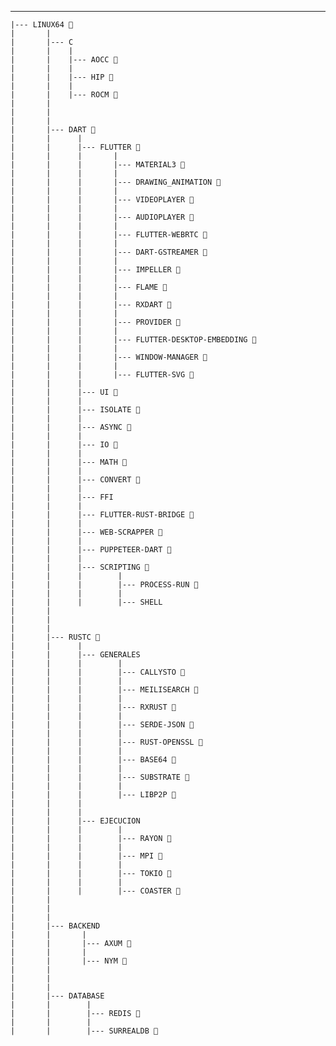 ---

    |--- LINUX64 🌱
    |       |
    |       |--- C
    |       |    |
    |       |    |--- AOCC 🌱
    |       |    |
    |       |    |--- HIP 🌱
    |       |    |
    |       |    |--- ROCM 🌱
    |       |
    |       |
    |       |
    |       |--- DART 🌱
    |       |      |
    |       |      |--- FLUTTER 🌱
    |       |      |       |
    |       |      |       |--- MATERIAL3 🌱
    |       |      |       |
    |       |      |       |--- DRAWING_ANIMATION 🌱
    |       |      |       |
    |       |      |       |--- VIDEOPLAYER 🌱
    |       |      |       |
    |       |      |       |--- AUDIOPLAYER 🌱
    |       |      |       |
    |       |      |       |--- FLUTTER-WEBRTC 🌱
    |       |      |       |
    |       |      |       |--- DART-GSTREAMER 🌱
    |       |      |       |
    |       |      |       |--- IMPELLER 🌱
    |       |      |       |
    |       |      |       |--- FLAME 🌱
    |       |      |       |
    |       |      |       |--- RXDART 🌱
    |       |      |       |
    |       |      |       |--- PROVIDER 🌱
    |       |      |       |
    |       |      |       |--- FLUTTER-DESKTOP-EMBEDDING 🌱
    |       |      |       |
    |       |      |       |--- WINDOW-MANAGER 🌱
    |       |      |       |
    |       |      |       |--- FLUTTER-SVG 🌱
    |       |      |
    |       |      |--- UI 🌱
    |       |      |
    |       |      |--- ISOLATE 🌱
    |       |      |
    |       |      |--- ASYNC 🌱
    |       |      |
    |       |      |--- IO 🌱
    |       |      |
    |       |      |--- MATH 🌱
    |       |      |
    |       |      |--- CONVERT 🌱
    |       |      |
    |       |      |--- FFI
    |       |      |
    |       |      |--- FLUTTER-RUST-BRIDGE 🌱
    |       |      |
    |       |      |--- WEB-SCRAPPER 🌱
    |       |      |
    |       |      |--- PUPPETEER-DART 🌱
    |       |      |
    |       |      |--- SCRIPTING 🌱
    |       |      |        |
    |       |      |        |--- PROCESS-RUN 🌱
    |       |      |        |
    |       |      |        |--- SHELL
    |       |
    |       |
    |       |
    |       |--- RUSTC 🌱
    |       |      |
    |       |      |--- GENERALES
    |       |      |        |
    |       |      |        |--- CALLYSTO 🌱
    |       |      |        |
    |       |      |        |--- MEILISEARCH 🌱
    |       |      |        |
    |       |      |        |--- RXRUST 🌱
    |       |      |        |
    |       |      |        |--- SERDE-JSON 🌱
    |       |      |        |
    |       |      |        |--- RUST-OPENSSL 🌱
    |       |      |        |
    |       |      |        |--- BASE64 🌱
    |       |      |        |
    |       |      |        |--- SUBSTRATE 🌱
    |       |      |        |
    |       |      |        |--- LIBP2P 🌱
    |       |      |
    |       |      |
    |       |      |--- EJECUCION
    |       |      |        |
    |       |      |        |--- RAYON 🌱
    |       |      |        |
    |       |      |        |--- MPI 🌱
    |       |      |        |
    |       |      |        |--- TOKIO 🌱
    |       |      |        |
    |       |      |        |--- COASTER 🌱
    |       |
    |       |
    |       |
    |       |--- BACKEND
    |       |       |
    |       |       |--- AXUM 🌱
    |       |       |
    |       |       |--- NYM 🌱
    |       |
    |       |
    |       |
    |       |--- DATABASE
    |       |        |
    |       |        |--- REDIS 🌱
    |       |        |
    |       |        |--- SURREALDB 🌱
